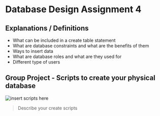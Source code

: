# Database Design Assignment 4

## Explanations / Definitions

- What can be included in a create table statement
- What are database constraints and what are the benefits of them
- Ways to insert data
- What are database roles and what are they used for
- Different type of users

## Group Project - Scripts to create your physical database

![insert scripts here](relative_path_to_scripts_here)

> Describe your create scripts
